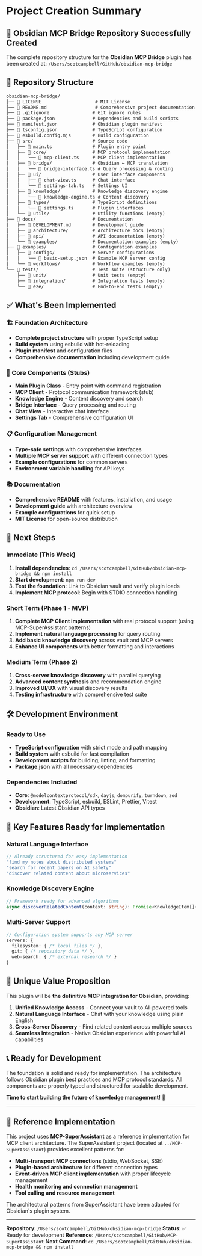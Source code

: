 # Project Creation Summary

## 🎉 Obsidian MCP Bridge Repository Successfully Created

The complete repository structure for the **Obsidian MCP Bridge** plugin has been created at:
`/Users/scotcampbell/GitHub/obsidian-mcp-bridge`

## 📁 Repository Structure

``` txt
obsidian-mcp-bridge/
├── 📄 LICENSE                    # MIT License
├── 📄 README.md                  # Comprehensive project documentation
├── 📄 .gitignore                # Git ignore rules
├── 📄 package.json              # Dependencies and build scripts
├── 📄 manifest.json             # Obsidian plugin manifest
├── 📄 tsconfig.json             # TypeScript configuration
├── 📄 esbuild.config.mjs        # Build configuration
├── 📁 src/                      # Source code
│   ├── 📄 main.ts               # Plugin entry point
│   ├── 📁 core/                 # MCP protocol implementation
│   │   └── 📄 mcp-client.ts     # MCP client implementation
│   ├── 📁 bridge/               # Obsidian ↔ MCP translation
│   │   └── 📄 bridge-interface.ts # Query processing & routing
│   ├── 📁 ui/                   # User interface components
│   │   ├── 📄 chat-view.ts      # Chat interface
│   │   └── 📄 settings-tab.ts   # Settings UI
│   ├── 📁 knowledge/            # Knowledge discovery engine
│   │   └── 📄 knowledge-engine.ts # Content discovery
│   ├── 📁 types/                # TypeScript definitions
│   │   └── 📄 settings.ts       # Plugin interfaces
│   └── 📁 utils/                # Utility functions (empty)
├── 📁 docs/                     # Documentation
│   ├── 📄 DEVELOPMENT.md        # Development guide
│   ├── 📁 architecture/         # Architecture docs (empty)
│   ├── 📁 api/                  # API documentation (empty)
│   └── 📁 examples/             # Documentation examples (empty)
├── 📁 examples/                 # Configuration examples
│   ├── 📁 configs/              # Server configurations
│   │   └── 📄 basic-setup.json  # Example MCP server config
│   └── 📁 workflows/            # Workflow examples (empty)
└── 📁 tests/                    # Test suite (structure only)
    ├── 📁 unit/                 # Unit tests (empty)
    ├── 📁 integration/          # Integration tests (empty)
    └── 📁 e2e/                  # End-to-end tests (empty)
```

## ✅ What's Been Implemented

### 🏗️ Foundation Architecture

- **Complete project structure** with proper TypeScript setup
- **Build system** using esbuild with hot-reloading
- **Plugin manifest** and configuration files
- **Comprehensive documentation** including development guide

### 🔧 Core Components (Stubs)

- **Main Plugin Class** - Entry point with command registration
- **MCP Client** - Protocol communication framework (stub)
- **Knowledge Engine** - Content discovery and search
- **Bridge Interface** - Query processing and routing
- **Chat View** - Interactive chat interface
- **Settings Tab** - Comprehensive configuration UI

### 📋 Configuration Management

- **Type-safe settings** with comprehensive interfaces
- **Multiple MCP server support** with different connection types
- **Example configurations** for common servers
- **Environment variable handling** for API keys

### 📚 Documentation

- **Comprehensive README** with features, installation, and usage
- **Development guide** with architecture overview
- **Example configurations** for quick setup
- **MIT License** for open-source distribution

## 🚀 Next Steps

### Immediate (This Week)

1. **Install dependencies**: `cd /Users/scotcampbell/GitHub/obsidian-mcp-bridge && npm install`
2. **Start development**: `npm run dev`
3. **Test the foundation**: Link to Obsidian vault and verify plugin loads
4. **Implement MCP protocol**: Begin with STDIO connection handling

### Short Term (Phase 1 - MVP)

1. **Complete MCP Client implementation** with real protocol support (using MCP-SuperAssistant patterns)
2. **Implement natural language processing** for query routing
3. **Add basic knowledge discovery** across vault and MCP servers
4. **Enhance UI components** with better formatting and interactions

### Medium Term (Phase 2)

1. **Cross-server knowledge discovery** with parallel querying
2. **Advanced content synthesis** and recommendation engine
3. **Improved UI/UX** with visual discovery results
4. **Testing infrastructure** with comprehensive test suite

## 🛠️ Development Environment

### Ready to Use

- **TypeScript configuration** with strict mode and path mapping
- **Build system** with esbuild for fast compilation
- **Development scripts** for building, linting, and formatting
- **Package.json** with all necessary dependencies

### Dependencies Included

- **Core**: `@modelcontextprotocol/sdk`, `dayjs`, `dompurify`, `turndown`, `zod`
- **Development**: TypeScript, esbuild, ESLint, Prettier, Vitest
- **Obsidian**: Latest Obsidian API types

## 🎯 Key Features Ready for Implementation

### Natural Language Interface

```typescript
// Already structured for easy implementation
"find my notes about distributed systems"
"search for recent papers on AI safety"
"discover related content about microservices"
```

### Knowledge Discovery Engine

```typescript
// Framework ready for advanced algorithms
async discoverRelatedContent(context: string): Promise<KnowledgeItem[]>
```

### Multi-Server Support

```typescript
// Configuration system supports any MCP server
servers: {
  filesystem: { /* local files */ },
  git: { /* repository data */ },
  web-search: { /* external research */ }
}
```

## 🌟 Unique Value Proposition

This plugin will be **the definitive MCP integration for Obsidian**, providing:

1. **Unified Knowledge Access** - Connect your vault to AI-powered tools
2. **Natural Language Interface** - Chat with your knowledge using plain English
3. **Cross-Server Discovery** - Find related content across multiple sources
4. **Seamless Integration** - Native Obsidian experience with powerful AI capabilities

## 📞 Ready for Development

The foundation is solid and ready for implementation. The architecture follows Obsidian plugin best practices and MCP protocol standards. All components are properly typed and structured for scalable development.

**Time to start building the future of knowledge management!** 🚀

---

## 🙏 Reference Implementation

This project uses **[MCP-SuperAssistant](https://github.com/srbhptl39/MCP-SuperAssistant)** as a reference implementation for MCP client architecture. The SuperAssistant project (located at `../MCP-SuperAssistant`) provides excellent patterns for:

- **Multi-transport MCP connections** (stdio, WebSocket, SSE)
- **Plugin-based architecture** for different connection types
- **Event-driven MCP client implementation** with proper lifecycle management
- **Health monitoring and connection management**
- **Tool calling and resource management**

The architectural patterns from SuperAssistant have been adapted for Obsidian's plugin system.

---

**Repository**: `/Users/scotcampbell/GitHub/obsidian-mcp-bridge`
**Status**: ✅ Ready for development
**Reference**: `/Users/scotcampbell/GitHub/MCP-SuperAssistant`
**Next Command**: `cd /Users/scotcampbell/GitHub/obsidian-mcp-bridge && npm install`
